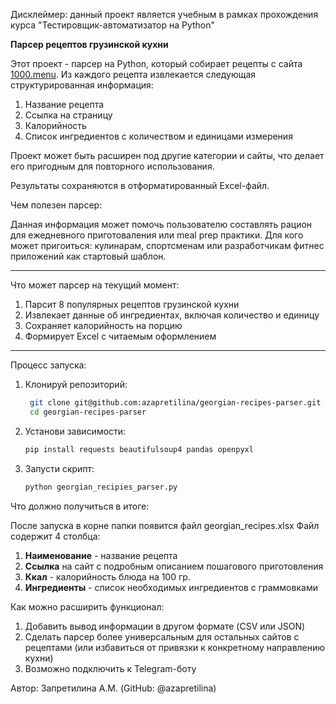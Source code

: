 Дисклеймер: данный проект является учебным в рамках прохождения курса "Тестировщик-автоматизатор на Python"

**Парсер рецептов грузинской кухни**

Этот проект - парсер на Python, который собирает рецепты с сайта [1000.menu](https://1000.menu/catalog/gruzinskaya-kuxnya). Из каждого рецепта извлекается следующая структурированная информация:

1) Название рецепта
2) Ссылка на страницу
3) Калорийность
4) Список ингредиентов с количеством и единицами измерения

Проект может быть расширен под другие категории и сайты, что делает его пригодным для повторного использования.

Результаты сохраняются в отформатированный Excel-файл.

Чем полезен парсер:

Данная информация может помочь пользователю  составлять рацион для ежедневного приготоваления или meal prep практики. Для кого может пригоиться: кулинарам, спортсменам или разработчикам фитнес приложений как стартовый шаблон.

---

Что может парсер на текущий момент:

1) Парсит 8 популярных рецептов грузинской кухни
2) Извлекает данные об ингредиентах, включая количество и единицу
3) Сохраняет калорийность на порцию
4) Формирует Excel c читаемым оформлением

---

Процесс запуска:

1) Клонируй репозиторий:

   ```bash 
    git clone git@github.com:azapretilina/georgian-recipes-parser.git 
    cd georgian-recipes-parser
2) Установи зависимости:
    ```bash
    pip install requests beautifulsoup4 pandas openpyxl
3) Запусти скрипт:
    ```bash
    python georgian_recipies_parser.py

Что должно получиться в итоге:

После запуска в корне папки появится файл georgian_recipes.xlsx
Файл содержит 4 столбца:
1) **Наименование** - название рецепта
2) **Ссылка** на сайт с подробным описанием пошагового приготовления
3) **Ккал** - калорийность блюда на 100 гр.
4) **Ингредиенты** - список необходимых ингредиентов с граммовками

Как можно расширить функционал:
1. Добавить вывод информации в другом формате (CSV или JSON)
2. Сделать парсер более универсальным для остальных сайтов с рецептами (или избавиться от привязки к конкретному направлению кухни)
3. Возможно подключить к Telegram-боту

Автор: Запретилина А.М. (GitHub: @azapretilina)